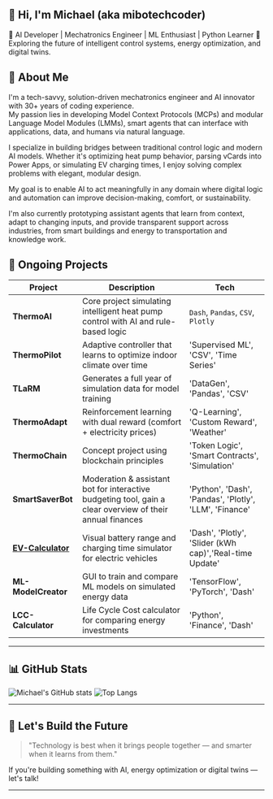 ## 👋 Hi, I'm Michael (aka mibotechcoder) ##

🚀 AI Developer | Mechatronics Engineer | ML Enthusiast | Python Learner
🎯 Exploring the future of intelligent control systems, energy optimization, and digital twins.

## 🧠 About Me

I'm a tech-savvy, solution-driven mechatronics engineer and AI innovator with 30+ years of coding experience.  
My passion lies in developing Model Context Protocols (MCPs) and modular Language Model Modules (LMMs), smart agents that can interface with applications, data, and humans via natural language.

I specialize in building bridges between traditional control logic and modern AI models. Whether it's optimizing heat pump behavior, parsing vCards into Power Apps, or simulating EV charging times, I enjoy solving complex problems with elegant, modular design.

My goal is to enable AI to act meaningfully in any domain where digital logic and automation can improve decision-making, comfort, or sustainability.

I'm also currently prototyping assistant agents that learn from context, adapt to changing inputs, and provide transparent support across industries, from smart buildings and energy to transportation and knowledge work.

<!-- 📫 Reach me at **michael@wolfnova.ai**  
🌐 LinkedIn: [linkedin.com/in/ditt-namn](https://linkedin.com/in/ditt-namn) -->

## 🔬 Ongoing Projects

| Project | Description | Tech |
|--------|-------------|------|
| **ThermoAI** | Core project simulating intelligent heat pump control with AI and rule-based logic | `Dash`, `Pandas`, `CSV`, `Plotly` |
| **ThermoPilot** | Adaptive controller that learns to optimize indoor climate over time | 'Supervised ML', 'CSV', 'Time Series' |
| **TLaRM** | 	Generates a full year of simulation data for model training | 'DataGen', 'Pandas', 'CSV' |
| **ThermoAdapt** | Reinforcement learning with dual reward (comfort + electricity prices) | 'Q-Learning', 'Custom Reward', 'Weather' |
| **ThermoChain** | Concept project using blockchain principles | 'Token Logic', 'Smart Contracts', 'Simulation' |
| **SmartSaverBot** | Moderation & assistant bot for interactive budgeting tool, gain a clear overview of their annual finances | 'Python', 'Dash', 'Pandas', 'Plotly', 'LLM', 'Finance' |
| **[EV-Calculator](https://ev-charge-simulator.onrender.com/)** | Visual battery range and charging time simulator for electric vehicles | 'Dash', 'Plotly', 'Slider (kWh cap)','Real-time Update' |
| **ML-ModelCreator** | GUI to train and compare ML models on simulated energy data | 'TensorFlow', 'PyTorch', 'Dash' |
| **LCC-Calculator** | Life Cycle Cost calculator for comparing energy investments | 'Python', 'Finance', 'Dash' |


---

## 📊 GitHub Stats

![Michael's GitHub stats](https://github-readme-stats.vercel.app/api?username=mibotechcoder&show_icons=true&theme=tokyonight)
![Top Langs](https://github-readme-stats.vercel.app/api/top-langs/?username=mibotechcoder&layout=compact&theme=tokyonight)

---

## 🚀 Let's Build the Future

> "Technology is best when it brings people together — and smarter when it learns from them."

If you're building something with AI, energy optimization or digital twins — let's talk!

---

<!--
**mibotechcoder/mibotechcoder** is a ✨ _special_ ✨ repository because its `README.md` (this file) appears on your GitHub profile.

Here are some ideas to get you started:

- 🔭 I’m currently working on ...
- 🌱 I’m currently learning ...
- 👯 I’m looking to collaborate on ...
- 🤔 I’m looking for help with ...
- 💬 Ask me about ...
- 📫 How to reach me: ...
- 😄 Pronouns: ...
- ⚡ Fun fact: ...
-->
